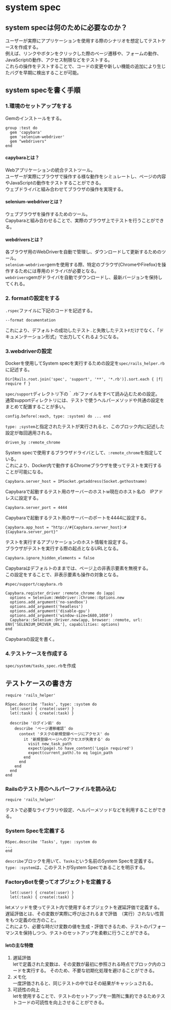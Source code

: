 # system spec

## system specは何のために必要なのか？
ユーザーが実際にアプリケーションを使用する際のシナリオを想定してテストケースを作成する。  
例えば、リンクやボタンをクリックした際のページ遷移や、フォームの動作、JavaScriptの動作、アクセス制限などをテストする。  
これらの操作をテストすることで、コードの変更や新しい機能の追加により生じたバグを早期に検出することが可能。

## system specを書く手順
### 1.環境のセットアップをする
Gemのインストールをする。
```
group :test do
  gem 'capybara'
  gem 'selenium-webdriver'
  gem "webdrivers"
end
```
#### capybaraとは？
Webアプリケーションの統合テストツール。  
ユーザーが実際にブラウザで操作する様な動作をシミュレートし、ページの内容やJavaScriptの動作をテストすることができる。  
ウェブドライバと組み合わせてブラウザの操作を実現する。

#### selenium-webdriverとは？
ウェブブラウザを操作するためのツール。  
Capybaraと組み合わせることで、実際のブラウザ上でテストを行うことができる。

#### webdriversとは？
各ブラウザ用のWebDriverを自動で管理し、ダウンロードして更新するためのツール。  
`selenium-webdriver`gemを使用する際、特定のブラウザ(ChromeやFirefox)を操作するためには専用のドライバが必要となる。  
`webdrivers`gemがドライバを自動でダウンロードし、最新バージョンを保持してくれる。

### 2. formatの設定をする
`.rspec`ファイルに下記のコードを記述する。
```
--format documentation
```
これにより、デフォルトの成功したテスト`.`と失敗したテスト`F`だけでなく、「ドキュメンテーション形式」で出力してくれるようになる。

### 3.webdriverの設定
Dockerを使用してSystem specを実行するための設定を`spec/rails_helper.rb`に記述する。
```
Dir[Rails.root.join('spec', 'support', '**', '*.rb')].sort.each { |f| require f }
```
`spec/support`ディレクトリ下の｀.rb`ファイルをすべて読み込むための設定。  
通常supportディレクトリには、テストで使うヘルパーメソッドや共通の設定をまとめて配置することが多い。

```
config.before(:each, type: :system) do ... end
```
`type: ;system`と指定されたテストが実行されると、このブロック内に記述した設定が毎回適用される。

```
driven_by :remote_chrome
```
System specで使用するブラウザドライバとして、`:remote_chrome`を指定している。  
これにより、Docker内で動作するChromeブラウザを使ってテストを実行することが可能になる。

```
Capybara.server_host = IPSocket.getaddress(Socket.gethostname)
```
Capybaraで起動するテスト用のサーバーのホストw現在のホスト名の　IPアドレスに設定する。

```
Capybara.server_port = 4444
```
Capybaraで起動するテスト用のサーバーのポートを4444に設定する。

```
Capybara.app_host = "http://#{Capybara.server_host}:#{Capybara.server_port}"
```
テストを実行するアプリケーションのホスト情報を設定する。  
ブラウザがテストを実行する際の起点となるURLとなる。

```
Capybara.ignore_hidden_elements = false
```
Capybaraはデフォルトのままでは、ページ上の非表示要素を無視する。  
この設定をすることで、非表示要素も操作の対象となる。

```
#spec/support/capybara.rb

Capybara.register_driver :remote_chrome do |app|
  options = Selenium::WebDriver::Chrome::Options.new
  options.add_argument('no-sandbox')
  options.add_argument('headless')
  options.add_argument('disable-gpu')
  options.add_argument('window-size=1680,1050')
  Capybara::Selenium::Driver.new(app, browser: :remote, url: ENV['SELENIUM_DRIVER_URL'], capabilities: options)
end
```
Capybaraの設定を書く。

### 4.テストケースを作成する
`spec/system/tasks_spec.rb`を作成

## テストケースの書き方
```
require 'rails_helper'

RSpec.describe 'Tasks', type: :system do
  let(:user) { create(:user) }
  let(:task) { create(:task) }

  describe 'ログイン前' do
    describe 'ページ遷移確認’ do
      context 'タスクの新規登録ページにアクセス' do
        it '新規登録ページへのアクセスが失敗する' do
          visit new_task_path
          expect(page).to have_content('Login required')
          expect(current_path).to eq login_path
        end
      end
    end
  end
end
```
### Railsのテスト用のヘルパーファイルを読み込む
```
require 'rails_helper'
```
テストで必要なライブラリや設定、ヘルパーメソッドなどを利用することができる。

### System Specを定義する
```
RSpec.describe 'Tasks', type: :system do
...
end
```
`describe`ブロックを用いて、`Tasks`という名前のSystem Specを定義する。  
`type: :system`は、このテストがSystem Specであることを明示する。

### FactoryBotを使ってオブジェクトを定義する
```
  let(:user) { create(:user) }
  let(:task) { create(:task) }
```
letメソッドを使ってテスト内で使用するオブジェクトを遅延評価で定義する。  
遅延評価とは、その変数が実際に呼び出されるまで評価　（実行）されない性質をもつ定義の仕方のこと。  
これにより、必要な時だけ変数の値を生成・評価できるため、テストのパフォーマンスを保持しつつ、テストのセットアップを柔軟に行うことができる。

#### letの主な特徴
1. 遅延評価  
   letで定義された変数は、その変数が最初に参照される時点でブロック内のコードを実行する。
   そのため、不要な初期化処理を避けることができる。
2. メモ化  
   一度評価されると、同じテストの中ではその結果がキャッシュされる。
3. 可読性の向上  
   letを使用することで、テストのセットアップを一箇所に集約できるためテストコードの可読性を向上させることができる。  
   

